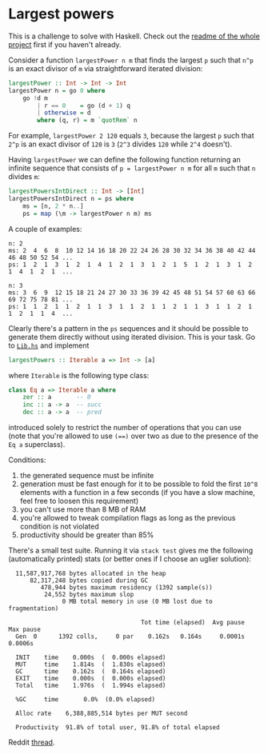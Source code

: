 # Largest powers

This is a challenge to solve with Haskell. Check out the [readme of the whole project](../README.md) first if you haven't already.

Consider a function `largestPower n m` that finds the largest `p` such that `n^p` is an exact divisor of `m` via straightforward iterated division:

```haskell
largestPower :: Int -> Int -> Int
largestPower n = go 0 where
    go !d m
        | r == 0    = go (d + 1) q
        | otherwise = d
        where (q, r) = m `quotRem` n
```

For example, `largestPower 2 120` equals `3`, because the largest `p` such that `2^p` is an exact divisor of `120` is `3` (`2^3` divides `120` while `2^4` doesn't).

Having `largestPower` we can define the following function returning an infinite sequence that consists of `p = largestPower n m` for all `m` such that `n` divides `m`:

```haskell
largestPowersIntDirect :: Int -> [Int]
largestPowersIntDirect n = ps where
    ms = [n, 2 * n..]
	ps = map (\m -> largestPower n m) ms
```

A couple of examples:

```
n: 2
ms: 2  4  6  8  10 12 14 16 18 20 22 24 26 28 30 32 34 36 38 40 42 44 46 48 50 52 54 ...
ps: 1  2  1  3  1  2  1  4  1  2  1  3  1  2  1  5  1  2  1  3  1  2  1  4  1  2  1  ...

n: 3
ms: 3  6  9  12 15 18 21 24 27 30 33 36 39 42 45 48 51 54 57 60 63 66 69 72 75 78 81 ...
ps: 1  1  2  1  1  2  1  1  3  1  1  2  1  1  2  1  1  3  1  1  2  1  1  2  1  1  4  ...
```

Clearly there's a pattern in the `ps` sequences and it should be possible to generate them directly without using iterated division. This is your task. Go to [`Lib.hs`](./src/Lib.hs) and implement

```haskell
largestPowers :: Iterable a => Int -> [a]
```

where `Iterable` is the following type class:

```haskell
class Eq a => Iterable a where
    zer :: a       -- 0
    inc :: a -> a  -- succ
    dec :: a -> a  -- pred
```

introduced solely to restrict the number of operations that you can use (note that you're allowed to use `(==)` over two `a`s due to the presence of the `Eq a` superclass).

Conditions:

1. the generated sequence must be infinite
2. generation must be fast enough for it to be possible to fold the first `10^8` elements with a function in a few seconds (if you have a slow machine, feel free to loosen this requirement)
3. you can't use more than 8 MB of RAM
4. you're allowed to tweak compilation flags as long as the previous condition is not violated
5. productivity should be greater than 85%

There's a small test suite. Running it via `stack test` gives me the following (automatically printed) stats (or better ones if I choose an uglier solution):

```
  11,587,917,768 bytes allocated in the heap
      82,317,248 bytes copied during GC
         478,944 bytes maximum residency (1392 sample(s))
          24,552 bytes maximum slop
               0 MB total memory in use (0 MB lost due to fragmentation)

                                     Tot time (elapsed)  Avg pause  Max pause
  Gen  0      1392 colls,     0 par    0.162s   0.164s     0.0001s    0.0006s

  INIT    time    0.000s  (  0.000s elapsed)
  MUT     time    1.814s  (  1.830s elapsed)
  GC      time    0.162s  (  0.164s elapsed)
  EXIT    time    0.000s  (  0.000s elapsed)
  Total   time    1.976s  (  1.994s elapsed)

  %GC     time       0.0%  (0.0% elapsed)

  Alloc rate    6,388,885,514 bytes per MUT second

  Productivity  91.8% of total user, 91.8% of total elapsed
```

Reddit [thread](https://www.reddit.com/r/haskell/comments/lz916i/largest_powers/).

